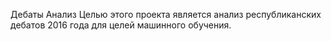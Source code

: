 Дебаты Анализ
Целью этого проекта является анализ республиканских дебатов 2016 года для целей машинного обучения.
